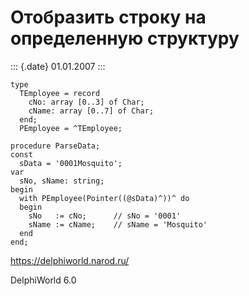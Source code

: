 Отобразить строку на определенную структуру
===========================================

::: {.date}
01.01.2007
:::

    type
      TEmployee = record 
        cNo: array [0..3] of Char; 
        cName: array [0..7] of Char; 
      end; 
      PEmployee = ^TEmployee; 
     
    procedure ParseData; 
    const 
      sData = '0001Mosquito'; 
    var 
      sNo, sName: string; 
    begin 
      with PEmployee(Pointer((@sData)^))^ do  
      begin 
        sNo   := cNo;      // sNo = '0001' 
        sName := cName;    // sName = 'Mosquito' 
      end 
    end;
     

<https://delphiworld.narod.ru/>

DelphiWorld 6.0

 
